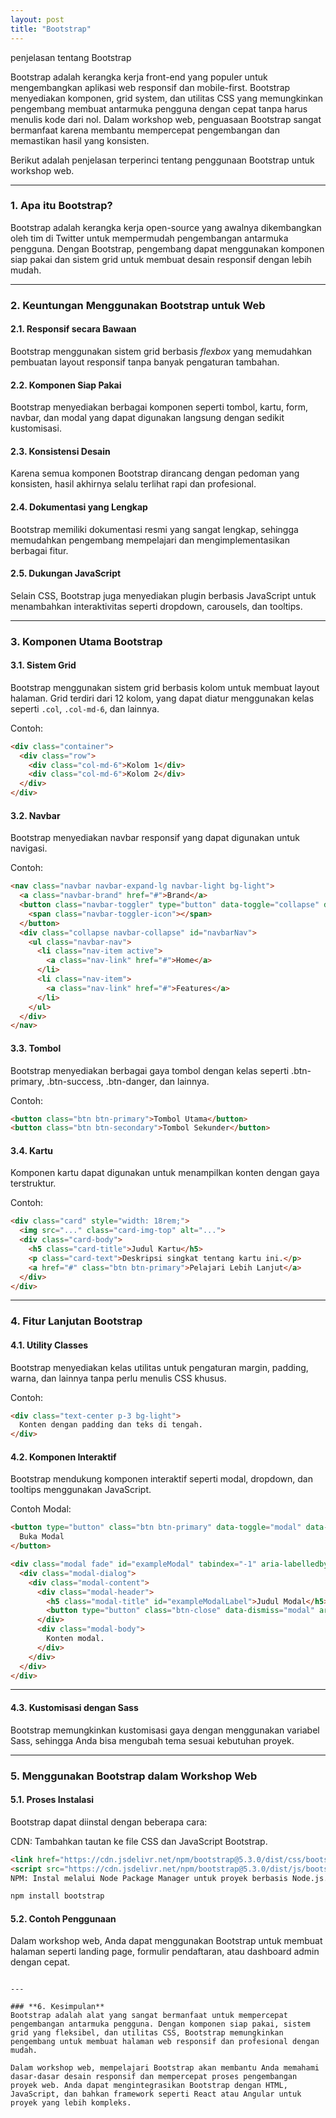 ```yaml
---
layout: post
title: "Bootstrap"
---
```


penjelasan tentang Bootstrap

Bootstrap adalah kerangka kerja front-end yang populer untuk mengembangkan aplikasi web responsif dan mobile-first. Bootstrap menyediakan komponen, grid system, dan utilitas CSS yang memungkinkan pengembang membuat antarmuka pengguna dengan cepat tanpa harus menulis kode dari nol. Dalam workshop web, penguasaan Bootstrap sangat bermanfaat karena membantu mempercepat pengembangan dan memastikan hasil yang konsisten.

Berikut adalah penjelasan terperinci tentang penggunaan Bootstrap untuk workshop web.

---

### **1. Apa itu Bootstrap?**

Bootstrap adalah kerangka kerja open-source yang awalnya dikembangkan oleh tim di Twitter untuk mempermudah pengembangan antarmuka pengguna. Dengan Bootstrap, pengembang dapat menggunakan komponen siap pakai dan sistem grid untuk membuat desain responsif dengan lebih mudah.

---

### **2. Keuntungan Menggunakan Bootstrap untuk Web**

#### **2.1. Responsif secara Bawaan**
Bootstrap menggunakan sistem grid berbasis *flexbox* yang memudahkan pembuatan layout responsif tanpa banyak pengaturan tambahan.

#### **2.2. Komponen Siap Pakai**
Bootstrap menyediakan berbagai komponen seperti tombol, kartu, form, navbar, dan modal yang dapat digunakan langsung dengan sedikit kustomisasi.

#### **2.3. Konsistensi Desain**
Karena semua komponen Bootstrap dirancang dengan pedoman yang konsisten, hasil akhirnya selalu terlihat rapi dan profesional.

#### **2.4. Dokumentasi yang Lengkap**
Bootstrap memiliki dokumentasi resmi yang sangat lengkap, sehingga memudahkan pengembang mempelajari dan mengimplementasikan berbagai fitur.

#### **2.5. Dukungan JavaScript**
Selain CSS, Bootstrap juga menyediakan plugin berbasis JavaScript untuk menambahkan interaktivitas seperti dropdown, carousels, dan tooltips.

---

### **3. Komponen Utama Bootstrap**

#### **3.1. Sistem Grid**
Bootstrap menggunakan sistem grid berbasis kolom untuk membuat layout halaman. Grid terdiri dari 12 kolom, yang dapat diatur menggunakan kelas seperti `.col`, `.col-md-6`, dan lainnya.

Contoh:
```html
<div class="container">
  <div class="row">
    <div class="col-md-6">Kolom 1</div>
    <div class="col-md-6">Kolom 2</div>
  </div>
</div>
```

#### **3.2. Navbar**
Bootstrap menyediakan navbar responsif yang dapat digunakan untuk navigasi.

Contoh:

```html
<nav class="navbar navbar-expand-lg navbar-light bg-light">
  <a class="navbar-brand" href="#">Brand</a>
  <button class="navbar-toggler" type="button" data-toggle="collapse" data-target="#navbarNav">
    <span class="navbar-toggler-icon"></span>
  </button>
  <div class="collapse navbar-collapse" id="navbarNav">
    <ul class="navbar-nav">
      <li class="nav-item active">
        <a class="nav-link" href="#">Home</a>
      </li>
      <li class="nav-item">
        <a class="nav-link" href="#">Features</a>
      </li>
    </ul>
  </div>
</nav>
```

#### **3.3. Tombol**
Bootstrap menyediakan berbagai gaya tombol dengan kelas seperti .btn-primary, .btn-success, .btn-danger, dan lainnya.

Contoh:

```html
<button class="btn btn-primary">Tombol Utama</button>
<button class="btn btn-secondary">Tombol Sekunder</button>
```


#### **3.4. Kartu**
Komponen kartu dapat digunakan untuk menampilkan konten dengan gaya terstruktur.

Contoh:

```html
<div class="card" style="width: 18rem;">
  <img src="..." class="card-img-top" alt="...">
  <div class="card-body">
    <h5 class="card-title">Judul Kartu</h5>
    <p class="card-text">Deskripsi singkat tentang kartu ini.</p>
    <a href="#" class="btn btn-primary">Pelajari Lebih Lanjut</a>
  </div>
</div>
```

---

### **4. Fitur Lanjutan Bootstrap**
#### 4.1. Utility Classes
Bootstrap menyediakan kelas utilitas untuk pengaturan margin, padding, warna, dan lainnya tanpa perlu menulis CSS khusus.

Contoh:

```html
<div class="text-center p-3 bg-light">
  Konten dengan padding dan teks di tengah.
</div>
```

#### **4.2. Komponen Interaktif**
Bootstrap mendukung komponen interaktif seperti modal, dropdown, dan tooltips menggunakan JavaScript.

Contoh Modal:

```html
<button type="button" class="btn btn-primary" data-toggle="modal" data-target="#exampleModal">
  Buka Modal
</button>

<div class="modal fade" id="exampleModal" tabindex="-1" aria-labelledby="exampleModalLabel" aria-hidden="true">
  <div class="modal-dialog">
    <div class="modal-content">
      <div class="modal-header">
        <h5 class="modal-title" id="exampleModalLabel">Judul Modal</h5>
        <button type="button" class="btn-close" data-dismiss="modal" aria-label="Close"></button>
      </div>
      <div class="modal-body">
        Konten modal.
      </div>
    </div>
  </div>
</div>
```

---

#### 4.3. **Kustomisasi dengan Sass**
Bootstrap memungkinkan kustomisasi gaya dengan menggunakan variabel Sass, sehingga Anda bisa mengubah tema sesuai kebutuhan proyek.

---

### **5. Menggunakan Bootstrap dalam Workshop Web**
#### **5.1. Proses Instalasi**
Bootstrap dapat diinstal dengan beberapa cara:

CDN: Tambahkan tautan ke file CSS dan JavaScript Bootstrap.

```html
<link href="https://cdn.jsdelivr.net/npm/bootstrap@5.3.0/dist/css/bootstrap.min.css" rel="stylesheet">
<script src="https://cdn.jsdelivr.net/npm/bootstrap@5.3.0/dist/js/bootstrap.bundle.min.js"></script>
NPM: Instal melalui Node Package Manager untuk proyek berbasis Node.js.
```

```bash
npm install bootstrap
```

#### **5.2. Contoh Penggunaan**
Dalam workshop web, Anda dapat menggunakan Bootstrap untuk membuat halaman seperti landing page, formulir pendaftaran, atau dashboard admin dengan cepat.
```

---

### **6. Kesimpulan**
Bootstrap adalah alat yang sangat bermanfaat untuk mempercepat pengembangan antarmuka pengguna. Dengan komponen siap pakai, sistem grid yang fleksibel, dan utilitas CSS, Bootstrap memungkinkan pengembang untuk membuat halaman web responsif dan profesional dengan mudah.

Dalam workshop web, mempelajari Bootstrap akan membantu Anda memahami dasar-dasar desain responsif dan mempercepat proses pengembangan proyek web. Anda dapat mengintegrasikan Bootstrap dengan HTML, JavaScript, dan bahkan framework seperti React atau Angular untuk proyek yang lebih kompleks.